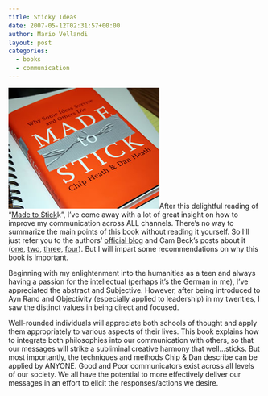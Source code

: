```yaml
---
title: Sticky Ideas
date: 2007-05-12T02:31:57+00:00
author: Mario Vellandi
layout: post
categories:
  - books
  - communication
---
```

<img src="../wp-content/uploads/2008/03/book-made2stick.jpg" />After this delightful reading of &#8220;[Made to Stick](http://www.amazon.com/gp/product/1400064287?ie=UTF8&tag=melodinmarke-20&linkCode=as2&camp=1789&creative=390957&creativeASIN=1400064287)k&#8221;, I&#8217;ve come away with a lot of great insight on how to improve my communication across ALL channels. There&#8217;s no way to summarize the main points of this book without reading it yourself. So I&#8217;ll just refer you to the authors&#8217; [official blog](http://www.madetostick.com/blog/ "Chip and Dan Heath's blog") and Cam Beck&#8217;s posts about it ([one](http://www.chaosscenario.com/main/2007/03/your_one_thing.html), [two](http://www.chaosscenario.com/main/2007/03/get_their_atten.html), [three](http://www.chaosscenario.com/main/2007/03/hit_them_with_a.html), [four](http://www.chaosscenario.com/main/2007/03/earning_the_tru.html)). But I will impart some recommendations on why this book is important.

Beginning with my enlightenment into the humanities as a teen and always having a passion for the intellectual (perhaps it&#8217;s the German in me), I&#8217;ve appreciated the abstract and Subjective. However, after being introduced to Ayn Rand and Objectivity (especially applied to leadership) in my twenties, I saw the distinct values in being direct and focused.

Well-rounded individuals will appreciate both schools of thought and apply them appropriately to various aspects of their lives. This book explains how to integrate both philosophies into our communication with others, so that our messages will strike a subliminal creative harmony that well&#8230;sticks. But most importantly, the techniques and methods Chip & Dan describe can be applied by ANYONE. Good and Poor communicators exist across all levels of our society. We all have the potential to more effectively deliver our messages in an effort to elicit the responses/actions we desire.
